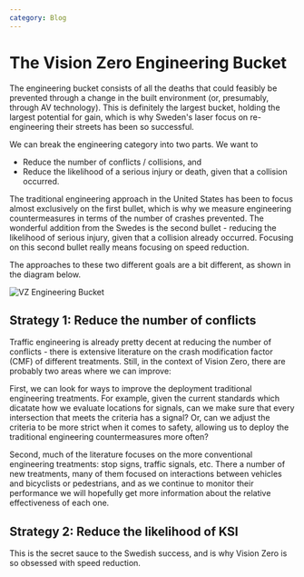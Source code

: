 ```yaml
---
category: Blog
---
```

# The Vision Zero Engineering Bucket
The engineering bucket consists of all the deaths that could feasibly be prevented through a change in the built environment (or, presumably, through AV technology). This is definitely the largest bucket, holding the largest potential for gain, which is why Sweden's laser focus on re-engineering their streets has been so successful.

We can break the engineering category into two parts. We want to
- Reduce the number of conflicts / collisions, and
- Reduce the likelihood of a serious injury or death, given that a collision occurred.

The traditional engineering approach in the United States has been to focus almost exclusively on the first bullet, which is why we measure engineering countermeasures in terms of the number of crashes prevented. The wonderful addition from the Swedes is the second bullet - reducing the likelihood of serious injury, given that a collision already occurred. Focusing on this second bullet really means focusing on speed reduction.

The approaches to these two different goals are a bit different, as shown in the diagram below.

![VZ Engineering Bucket](/images/VZ_Engineering_Bucket.png)

## Strategy 1: Reduce the number of conflicts
Traffic engineering is already pretty decent at reducing the number of conflicts - there is extensive literature on the crash modification factor (CMF) of different treatments. Still, in the context of Vision Zero, there are probably two areas where we can improve:

First, we can look for ways to improve the deployment traditional engineering treatments. For example, given the current standards which dicatate how we evaluate locations for signals, can we make sure that every intersection that meets the criteria has a signal? Or, can we adjust the criteria to be more strict when it comes to safety, allowing us to deploy the traditional engineering countermeasures more often?

Second, much of the literature focuses on the more conventional engineering treatments: stop signs, traffic signals, etc. There a number of new treatments, many of them focused on interactions between vehicles and bicyclists or pedestrians, and as we continue to monitor their performance we will hopefully get more information about the relative effectiveness of each one.

## Strategy 2: Reduce the likelihood of KSI
This is the secret sauce to the Swedish success, and is why Vision Zero is so obsessed with speed reduction. 
